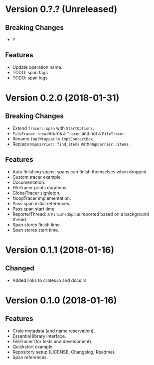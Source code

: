 Version 0.?.? (Unreleased)
==========================

Breaking Changes
----------------
- ?

Features
--------
- Update operation name.
- TODO: span tags
- TODO: span logs


Version 0.2.0 (2018-01-31)
==========================

Breaking Changes
----------------
- Extend `Tracer::span` with `StartOptions`.
- `FileTracer::new` returns a `Tracer` and not a `FileTracer`.
- Rename `ImplWrapper` to `ImplContextBox`.
- Replace `MapCarrier::find_items` with `MapCarrier::items`.

Features
--------
- Auto finishing spans: spans can finish themselves when dropped.
- Custom tracer example.
- Documentation.
- FileTracer prints durations.
- GlobalTracer signleton.
- NoopTracer implementation.
- Pass span initial references.
- Pass span start time.
- ReporterThread: a `FinishedSpan`s reported based on a background thread.
- Span stores finish time.
- Span stores start time.


Version 0.1.1 (2018-01-16)
==========================

Changed
--------
- Added links to crates.io and docs.rs


Version 0.1.0 (2018-01-16)
==========================

Features
--------
- Crate metadata (and name reservation).
- Essential library interface.
- FileTracer (for tests and development).
- Quickstart example.
- Repository setup (LICENSE, Changelog, Readme).
- Span references.
